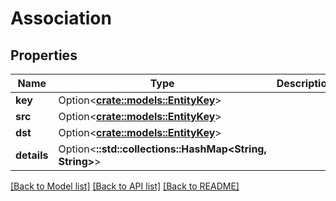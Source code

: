 # Association

## Properties

Name | Type | Description | Notes
------------ | ------------- | ------------- | -------------
**key** | Option<[**crate::models::EntityKey**](EntityKey.md)> |  | [optional]
**src** | Option<[**crate::models::EntityKey**](EntityKey.md)> |  | [optional]
**dst** | Option<[**crate::models::EntityKey**](EntityKey.md)> |  | [optional]
**details** | Option<**::std::collections::HashMap<String, String>**> |  | [optional]

[[Back to Model list]](../README.md#documentation-for-models) [[Back to API list]](../README.md#documentation-for-api-endpoints) [[Back to README]](../README.md)


